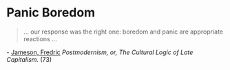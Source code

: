 Panic Boredom
=============

> ... our response was the right one: boredom and panic are appropriate reactions ...

\- [Jameson, Fredric](http://en.wikipedia.org/wiki/Fredric_Jameson) *Postmodernism, or, The Cultural Logic of Late Capitalism.* (73)
